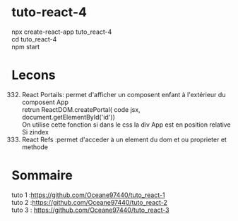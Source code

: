 # tuto-react-4
npx create-react-app tuto_react-4<br>
cd tuto_react-4<br>
npm start<br>

# Lecons
332. React Portails: permet d'afficher un composent enfant à l'extérieur du composent App<br> 
retrun ReactDOM.createPortal( code jsx,  document.getElementById('id'))<br>
On utilise cette fonction si dans le css la div App est en position relative<br>
Si zindex<br>
333. React Refs :permet d'acceder à un element du dom et ou proprieter et methode<br>


# Sommaire
tuto 1 :https://github.com/Oceane97440/tuto_react-1<br>
tuto 2 :https://github.com/Oceane97440/tuto_react-2<br>
tuto 3 : https://github.com/Oceane97440/tuto_react-3<br>
